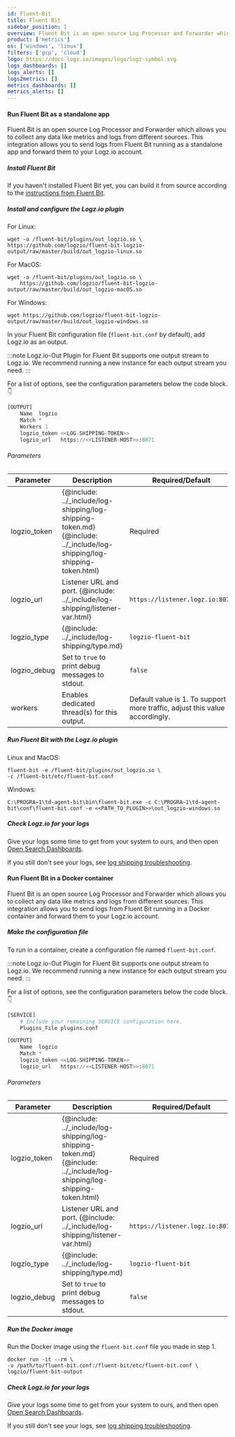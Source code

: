 ```yaml
---
id: Fluent-Bit
title: Fluent Bit
sidebar_position: 1
overview: Fluent Bit is an open source Log Processor and Forwarder which allows you to collect any data like metrics and logs from different sources. This integration allows you to send logs from Fluent Bit running as a standalone app and forward them to your Logz.io account.
product: ['metrics']
os: ['windows', 'linux']
filters: ['gcp', 'cloud']
logo: https://docs.logz.io/images/logo/logz-symbol.svg
logs_dashboards: []
logs_alerts: []
logs2metrics: []
metrics_dashboards: []
metrics_alerts: []
---
```


 

#### Run Fluent Bit as a standalone app

Fluent Bit is an open source Log Processor and Forwarder which allows you to collect any data like metrics and logs from different sources. This integration allows you to send logs from Fluent Bit running as a standalone app and forward them to your Logz.io account.


 

##### Install Fluent Bit

If you haven't installed Fluent Bit yet,
you can build it from source
according to the [instructions from Fluent Bit](https://docs.fluentbit.io/manual/installation/getting-started-with-fluent-bit).

##### Install and configure the Logz.io plugin

For Linux:

```shell
wget -o /fluent-bit/plugins/out_logzio.so \
https://github.com/logzio/fluent-bit-logzio-output/raw/master/build/out_logzio-linux.so
```

For MacOS:

```shell
wget -o /fluent-bit/plugins/out_logzio.so \
    https://github.com/logzio/fluent-bit-logzio-output/raw/master/build/out_logzio-macOS.so
```

For Windows:

```shell
wget https://github.com/logzio/fluent-bit-logzio-output/raw/master/build/out_logzio-windows.so
```

In your Fluent Bit configuration file (`fluent-bit.conf` by default),
add Logz.io as an output.

:::note
Logz.io-Out Plugin for Fluent Bit supports one output stream to Logz.io. We recommend running a new instance for each output stream you need.
:::
 

For a list of options, see the configuration parameters below the code block. 👇

```python
[OUTPUT]
    Name  logzio
    Match *
    Workers 1
    logzio_token <<LOG-SHIPPING-TOKEN>>
    logzio_url   https://<<LISTENER-HOST>>:8071
```

###### Parameters

| Parameter | Description | Required/Default |
|---|---|---|
| logzio_token | {@include: ../_include/log-shipping/log-shipping-token.md}  {@include: ../_include/log-shipping/log-shipping-token.html} | Required |
| logzio_url  | Listener URL and port. {@include: ../_include/log-shipping/listener-var.html}  | `https://listener.logz.io:8071` |
| logzio_type   | {@include: ../_include/log-shipping/type.md} | `logzio-fluent-bit` |
| logzio_debug    | Set to `true` to print debug messages to stdout. | `false` |
| workers | Enables dedicated thread(s) for this output. | Default value is 1. To support more traffic, adjust this value accordingly. |


##### Run Fluent Bit with the Logz.io plugin

Linux and MacOS:

```shell
fluent-bit -e /fluent-bit/plugins/out_logzio.so \
-c /fluent-bit/etc/fluent-bit.conf
```

Windows:

```shell
C:\PROGRA~1\td-agent-bit\bin\fluent-bit.exe -c C:\PROGRA~1\td-agent-bit\conf\fluent-bit.conf -e <<PATH_TO_PLUGIN>>\out_logzio-windows.so
```

##### Check Logz.io for your logs

Give your logs some time to get from your system to ours, and then open [Open Search Dashboards](https://app.logz.io/#/dashboard/osd).

If you still don't see your logs, see [log shipping troubleshooting]({{site.baseurl}}/user-guide/log-shipping/log-shipping-troubleshooting.html).

  

#### Run Fluent Bit in a Docker container

Fluent Bit is an open source Log Processor and Forwarder which allows you to collect any data like metrics and logs from different sources. This integration allows you to send logs from Fluent Bit running in a Docker container and forward them to your Logz.io account.


 

##### Make the configuration file

To run in a container,
create a configuration file named `fluent-bit.conf`. 

:::note
Logz.io-Out Plugin for Fluent Bit supports one output stream to Logz.io. We recommend running a new instance for each output stream you need.
:::
 

For a list of options, see the configuration parameters below the code block. 👇

```python
[SERVICE]
    # Include your remaining SERVICE configuration here.
    Plugins_File plugins.conf

[OUTPUT]
    Name  logzio
    Match *
    logzio_token <<LOG-SHIPPING-TOKEN>>
    logzio_url   https://<<LISTENER-HOST>>:8071
```

######  Parameters

| Parameter | Description |Required/Default |
|---|---|---|
| logzio_token | {@include: ../_include/log-shipping/log-shipping-token.md}  {@include: ../_include/log-shipping/log-shipping-token.html} | Required |
| logzio_url  | Listener URL and port. {@include: ../_include/log-shipping/listener-var.html}  | `https://listener.logz.io:8071` |
| logzio_type   | {@include: ../_include/log-shipping/type.md} | `logzio-fluent-bit` |
| logzio_debug    | Set to `true` to print debug messages to stdout. | `false` |



##### Run the Docker image

Run the Docker image
using the `fluent-bit.conf` file you made in step 1.

```shell
docker run -it --rm \
-v /path/to/fluent-bit.conf:/fluent-bit/etc/fluent-bit.conf \
logzio/fluent-bit-output
```

##### Check Logz.io for your logs

Give your logs some time to get from your system to ours, and then open [Open Search Dashboards](https://app.logz.io/#/dashboard/osd).

If you still don't see your logs, see [log shipping troubleshooting]({{site.baseurl}}/user-guide/log-shipping/log-shipping-troubleshooting.html).

  